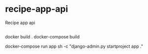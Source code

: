 # recipe-app-api
Recipe app api


##

docker build .
docker-compose build

docker-compose run app sh -c "django-admin.py startproject app ." 